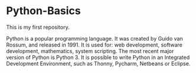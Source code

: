 # Python-Basics

This is my first repository.

Python is a popular programming language. 
It was created by Guido van Rossum, and released in 1991.
It is used for: web development, software development, mathematics, system scripting.
The most recent major version of Python is Python 3.
It is possible to write Python in an Integrated Development Environment, such as Thonny, Pycharm, Netbeans or Eclipse.
